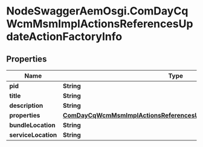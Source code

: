 # NodeSwaggerAemOsgi.ComDayCqWcmMsmImplActionsReferencesUpdateActionFactoryInfo

## Properties

Name | Type | Description | Notes
------------ | ------------- | ------------- | -------------
**pid** | **String** |  | [optional] 
**title** | **String** |  | [optional] 
**description** | **String** |  | [optional] 
**properties** | [**ComDayCqWcmMsmImplActionsReferencesUpdateActionFactoryProperties**](ComDayCqWcmMsmImplActionsReferencesUpdateActionFactoryProperties.md) |  | [optional] 
**bundleLocation** | **String** |  | [optional] 
**serviceLocation** | **String** |  | [optional] 


